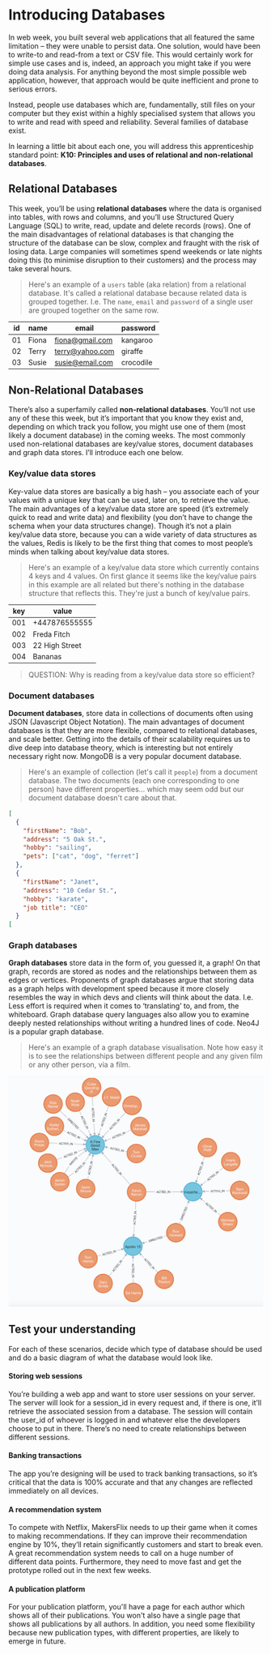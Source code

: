 # Introducing Databases

In web week, you built several web applications that all featured the same limitation – they were unable to persist data. One solution, would have been to write-to and read-from a text or CSV file. This would certainly work for simple use cases and is, indeed, an approach you might take if you were doing data analysis. For anything beyond the most simple possible web application, however, that approach would be quite inefficient and prone to serious errors.

Instead, people use databases which are, fundamentally, still files on your computer but they exist within a highly specialised system that allows you to write and read with speed and reliability.  Several families of database exist.

In learning a little bit about each one, you will address this apprenticeship standard point: **K10: Principles and uses of relational and non-relational databases**.

## Relational Databases

This week, you’ll be using **relational databases** where the data is organised into tables, with rows and columns, and you’ll use Structured Query Language (SQL) to write, read, update and delete records (rows).  One of the main disadvantages of relational databases is that changing the structure of the database can be slow, complex and fraught with the risk of losing data.  Large companies will sometimes spend weekends or late nights doing this (to minimise disruption to their customers) and the process may take several hours.

> Here's an example of a `users` table (aka relation) from a relational database.  It's called a relational database because related data is grouped together.  I.e. The `name`, `email` and `password` of a single user are grouped together on the same row.

|id| name         | email            | password  |
|--|--------------|------------------|-----------|
|01| Fiona        | fiona@gmail.com  | kangaroo  |
|02| Terry        | terry@yahoo.com  | giraffe   |
|03| Susie        | susie@email.com  | crocodile |

## Non-Relational Databases

There’s also a superfamily called **non-relational databases**.  You’ll not use any of these this week, but it’s important that you know they exist and, depending on which track you follow, you might use one of them (most likely a document database) in the coming weeks.  The most commonly used non-relational databases are key/value stores, document databases and graph data stores.  I’ll introduce each one below.

### Key/value data stores

Key-value data stores are basically a big hash – you associate each of your values with a unique key that can be used, later on, to retrieve the value.  The main advantages of a key/value data store are speed (it’s extremely quick to read and write data) and flexibility (you don’t have to change the schema when your data structures change).  Though it’s not a plain key/value data store, because you can a wide variety of data structures as the values, Redis is likely to be the first thing that comes to most people’s minds when talking about key/value data stores.

> Here's an example of a key/value data store which currently contains 4 keys and 4 values. On first glance it seems like the key/value pairs in this example are all related but there's nothing in the database structure that reflects this. They're just a bunch of key/value pairs.

|key|value           |
|---|----------------|
|001| +447876555555  |
|002| Freda Fitch    |
|003| 22 High Street |
|004| Bananas        |


> QUESTION: Why is reading from a key/value data store so efficient?

### Document databases

**Document databases**, store data in collections of documents often using JSON (Javascript Object Notation).  The main advantages of document databases is that they are more flexible, compared to relational databases, and scale better. Getting into the details of their scalability requires us to dive deep into database theory, which is interesting but not entirely necessary right now. MongoDB is a very popular document database.

> Here's an example of collection (let's call it `people`) from a document database. The two documents (each one corresponding to one person) have different properties... which may seem odd but our document database doesn't care about that.

```json
[
  {
    "firstName": "Bob",
    "address": "5 Oak St.",
    "hobby": "sailing",
    "pets": ["cat", "dog", "ferret"]
  },
  {
    "firstName": "Janet",
    "address": "10 Cedar St.",
    "hobby": "karate",
    "job title": "CEO"
  }
[
```

### Graph databases

**Graph databases** store data in the form of, you guessed it, a graph!  On that graph, records are stored as nodes and the relationships between them as edges or vertices.  Proponents of graph databases argue that storing data as a graph helps with development speed because it more closely resembles the way in which devs and clients will think about the data.  I.e. Less effort is required when it comes to ‘translating’ to, and from, the whiteboard.  Graph database query languages also allow you to examine deeply nested relationships without writing a hundred lines of code. Neo4J is a popular graph database.

> Here's an example of a graph database visualisation. Note how easy it is to see the relationships between different people and any given film or any other person, via a film.

![Kevin bacon graph](./images/kevin_bacon.png)

## Test your understanding

For each of these scenarios, decide which type of database should be used and do a basic diagram of what the database would look like.

#### Storing web sessions
You’re building a web app and want to store user sessions on your server.  The server will look for a session_id in every request and, if there is one, it’ll retrieve the associated session from a database.  The session will contain the user_id of whoever is logged in and whatever else the developers choose to put in there.  There’s no need to create relationships between different sessions.

#### Banking transactions
The app you’re designing will be used to track banking transactions, so it’s critical that the data is 100% accurate and that any changes are reflected immediately on all devices.

#### A recommendation system
To compete with Netflix, MakersFlix needs to up their game when it comes to making recommendations.  If they can improve their recommendation engine by 10%, they’ll retain significantly customers and start to break even. A great recommendation system needs to call on a huge number of different data points.  Furthermore, they need to move fast and get the prototype rolled out in the next few weeks.

#### A publication platform
For your publication platform, you'll have a page for each author which shows all of their publications.  You won't also have a single page that shows all publications by all authors.  In addition, you need some flexibility because new publication types, with different properties, are likely to emerge in future.
